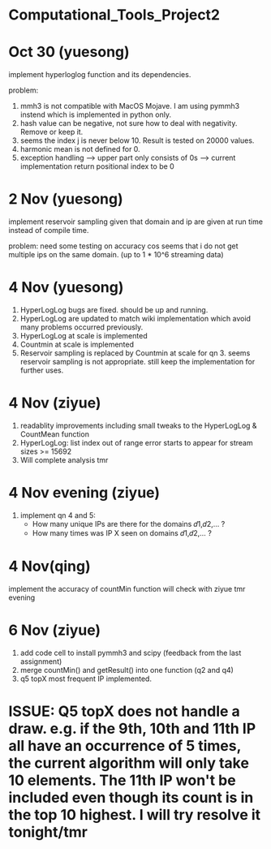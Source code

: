 # Computational_Tools_Project2

# Oct 30 (yuesong)
implement hyperloglog function and its dependencies.

problem:
1. mmh3 is not compatible with MacOS Mojave. I am using pymmh3 instend which is implemented in python only.
2. hash value can be negative, not sure how to deal with negativity. Remove or keep it.
3. seems the index j is never below 10. Result is tested on 20000 values.
4. harmonic mean is not defined for 0.
5. exception handling --> upper part only consists of 0s --> current implementation return positional index to be 0

# 2 Nov (yuesong)
implement reservoir sampling given that domain and ip are given at run time instead of compile time.

problem:
need some testing on accuracy cos seems that i do not get multiple ips on the same domain. (up to 1 * 10^6 streaming data)

# 4 Nov (yuesong)

1. HyperLogLog bugs are fixed. should be up and running.
2. HyperLogLog are updated to match wiki implementation which avoid many problems occurred previously.
3. HyperLogLog at scale is implemented
4. Countmin at scale is implemented
5. Reservoir sampling is replaced by Countmin at scale for qn 3. seems reservoir sampling is not appropriate. still keep the implementation for further uses.

# 4 Nov (ziyue)
1. readablity improvements including small tweaks to the HyperLogLog & CountMean function
2. HyperLogLog: list index out of range error starts to appear for stream sizes >= 15692
3. Will complete analysis tmr

# 4 Nov evening (ziyue)
1. implement qn 4 and 5:
    - How many unique IPs are there for the domains  𝑑1,𝑑2,… ?
    - How many times was IP X seen on domains  𝑑1,𝑑2,… ?
    
# 4 Nov(qing)
implement the accuracy of countMin function
will check with ziyue tmr evening 

# 6 Nov (ziyue)
1. add code cell to install pymmh3 and scipy (feedback from the last assignment)
2. merge countMin() and getResult() into one function (q2 and q4)
3. q5 topX most frequent IP implemented.

# ISSUE: Q5 topX does not handle a draw. e.g. if the 9th, 10th and 11th IP all have an occurrence of 5 times, the current algorithm will only take 10 elements. The 11th IP won't be included even though its count is in the top 10 highest. I will try resolve it tonight/tmr